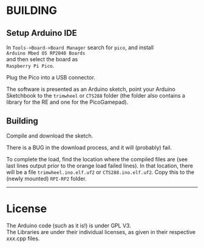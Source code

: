 
BUILDING
========

Setup Arduino IDE
-----------------
   
In `Tools->Board->Board Manager` search for `pico`, and install  
`Arduino Mbed OS RP2040 Boards`  
and then select the board as  
`Raspberry Pi Pico`.
   
Plug the Pico into a USB connector.
   
The software is presented as an Arduino sketch, point your Arduino Sketchbook to the `trimwheel` or `CTS288` folder (the folder also contains a library for the RE and one for the PicoGamepad).  
 
Building
----------
 
Compile and download the sketch.

There is a BUG in the download process, 
and it will (probably) fail.

To complete the load, find the location where
the compiled files are (see last lines output prior to the orange load failed
lines). In that location, there will be a file `trimwheel.ino.elf.uf2` or `CTS288.ino.elf.uf2`. Copy this
to the (newly mounted) `RPI-RP2` folder.
   
   
---

License
=======

The Arduino code (such as it is!) is under GPL V3.  
The Libraries are under their individual licenses, as given in their respective _xxx_.cpp files.

